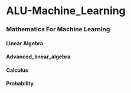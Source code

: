 # ALU-Machine_Learning
### Mathematics For Machine Learning
#### Linear Algebra
#### Advanced_linear_algebra
#### Calculus
#### Probability
